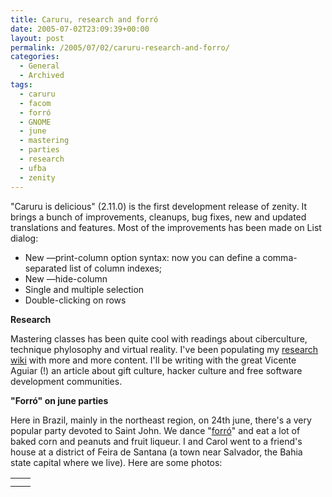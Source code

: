 ```yaml
---
title: Caruru, research and forró
date: 2005-07-02T23:09:39+00:00
layout: post
permalink: /2005/07/02/caruru-research-and-forro/
categories:
  - General
  - Archived
tags:
  - caruru
  - facom
  - forró
  - GNOME
  - june
  - mastering
  - parties
  - research
  - ufba
  - zenity
---
```

"Caruru is delicious" (2.11.0) is the first development release of zenity. It brings a bunch of improvements, cleanups, bug fixes, new and updated translations and features. Most of the improvements has been made on List dialog:

  * New —print-column option syntax: now you can define a comma-separated list of column indexes;
  * New —hide-column
  * Single and multiple selection
  * Double-clicking on rows

**Research**

Mastering classes has been quite cool with readings about ciberculture, technique phylosophy and virtual reality. I've been populating my [research wiki](http://gnosislivre.org/twiki/bin/view/CulturaHacker) with more and more content. I'll be writing with the great Vicente Aguiar (!) an article about gift culture, hacker culture and free software development communities.

**"Forró" on june parties**

Here in Brazil, mainly in the northeast region, on 24th june, there's a very popular party devoted to Saint John. We dance "[forró](http://www.google.com.br/search?q=define%3Aforr%C3%B3&start=0&start=0&ie=utf-8&oe=utf-8&client=firefox&rls=org.mozilla:pt-BR:unofficial)" and eat a lot of baked corn and peanuts and fruit liqueur. I and Carol went to a friend's house at a district of Feira de Santana (a town near Salvador, the Bahia state capital where we live). Here are some photos:

<table border="0" cellpadding="1" align="center">
  <tr>
    <td rowspan="2" align="center">
      <img src="http://lucasr.org/wp-content/uploads/2005/07/bolo.jpg" alt="" />
    </td>
    <td align="center">
      <img src="http://lucasr.org/wp-content/uploads/2005/07/casa.jpg" alt="" />
    </td>
  </tr>
  <tr>
    <td align="center">
      <img src="http://lucasr.org/wp-content/uploads/2005/07/eueca.jpg" alt="" />
    </td>
  </tr>
</table>
